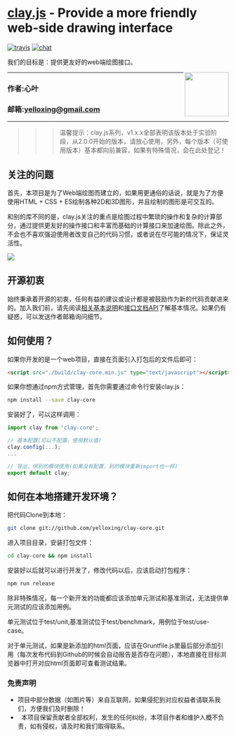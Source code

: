 [clay.js](https://yelloxing.github.io/clay-core/doc/) - Provide a more friendly web-side drawing interface
==================================================

[![travis](https://www.travis-ci.org/yelloxing/clay-core.svg?branch=master)](https://www.travis-ci.org/yelloxing/clay-core)
[![chat](https://github.com/yelloxing/clay-core/blob/master/data/chat.svg)](https://github.com/yelloxing/clay-core/issues)

我们的目标是：提供更友好的web端绘图接口。

<img align="right" height="100" src="https://github.com/yelloxing/clay-core/blob/master/clay.png">

****
### 作者:心叶
### 邮箱:yelloxing@gmail.com
****

>>> 温馨提示：clay.js系列，v1.x.x全部表明该版本处于实验阶段，从2.0.0开始的版本，请放心使用，另外，每个版本（可使用版本）基本都向前兼容，如果有特殊情况，会在此处登记！

关注的问题
--------------------------------------
首先，本项目是为了Web端绘图而建立的，如果用更通俗的话说，就是为了方便使用HTML + CSS + ES绘制各种2D和3D图形，并且绘制的图形是可交互的。

和别的库不同的是，clay.js关注的重点是绘图过程中繁琐的操作和复杂的计算部分，通过提供更友好的操作接口和丰富而基础的计算接口来加速绘图。除此之外，不会也不喜欢强迫使用者改变自己的代码习惯，或者说在尽可能的情况下，保证灵活性。

[![](https://github.com/yelloxing/clay-core/blob/master/doc/images/clay-readme.jpg)](https://yelloxing.github.io/clay/doc/)

开源初衷
--------------------------------------
始终秉承着开源的初衷，任何有益的建议或设计都是被鼓励作为新的代码贡献进来的。加入我们前，请先阅读[相关基本说明](https://github.com/yelloxing/clay-core/blob/master/.github/CONTRIBUTING.md)和[接口文档API](https://yelloxing.github.io/clay-core/doc)了解基本情况。如果仍有疑惑，可以发送作者邮箱询问细节。

如何使用？
--------------------------------------
如果你开发的是一个web项目，直接在页面引入打包后的文件后即可：

```html
<script src="./build/clay-core.min.js" type="text/javascript"></script>
```

如果你想通过npm方式管理，首先你需要通过命令行安装clay.js：

```bash
npm install --save clay-core
```

安装好了，可以这样调用：

```js
import clay from 'clay-core';

// 基本配置(可以不配置，使用默认值)
clay.config(...);
...

// 导出，供别的模块使用(如果没有配置，别的模块重新import也一样)
export default clay;
```

如何在本地搭建开发环境？
--------------------------------------

把代码Clone到本地：

```bash
git clone git://github.com/yelloxing/clay-core.git
```

进入项目目录，安装打包文件：

```bash
cd clay-core && npm install
```

安装好以后就可以进行开发了，修改代码以后，应该启动打包程序：

```bash
npm run release
```

除非特殊情况，每一个新开发的功能都应该添加单元测试和基准测试，无法提供单元测试的应该添加用例。

单元测试位于test/unit,基准测试位于test/benchmark，用例位于test/use-case。

对于单元测试，如果是新添加的html页面，应该在Gruntfile.js里最后部分添加引用（每次发布代码到Github的时候会自动报告是否存在问题），本地直接在目标浏览器中打开对应html页面即可查看测试结果。

### 免责声明

*   项目中部分数据（如图片等）来自互联网，如果侵犯到对应权益者请联系我们，方便我们及时删除！
*   本项目保留贡献者全部权利，发生的任何纠纷，本项目作者和维护人概不负责，如有侵权，请及时和我们取得联系。
